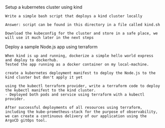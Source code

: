 Setup a kubernetes cluster using kind

    Write a simple bash script that deploys a kind cluster locally

    Answer: script can be found in this directory in a file called kind.sh

    Download the kubeconfig for the cluster and store in a safe place, we will use it much later in the next steps

Deploy a sample Node.js app using terraform

    When kind is up and running, dockerize a simple hello world express and deploy to dockerhub.
    Tested the app running as a docker container on my local-machine.

    create a kubernetes deployment manifest to deploy the Node.js to the kind cluster but don't apply it yet

    using the kubectl terraform provider, write a terraform code to deploy the kubectl manifest to the kind cluster. 
    - Deployed both pods and service using terraform with a kubectl provider.

    After successful deployments of all resources using terraform, including the kube-prometheus-stack for the purpose of observability, we can create a continuous delivery of our application using the ArgoCD gitOps tool. 